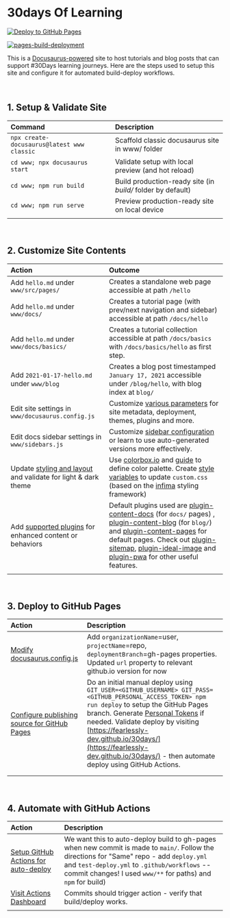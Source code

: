 # 30days Of Learning

[![Deploy to GitHub Pages](https://github.com/fearlessly-dev/30days/actions/workflows/deploy.yml/badge.svg)](https://github.com/staticwebdev/30days/actions/workflows/deploy.yml) 

[![pages-build-deployment](https://github.com/fearlessly-dev/30days/actions/workflows/pages/pages-build-deployment/badge.svg)](https://github.com/staticwebdev/30days/actions/workflows/pages/pages-build-deployment)


This is a [Docusaurus-powered](https://docusaurus.io) site to host tutorials and blog posts that can support #30Days learning journeys. Here are the steps used to setup this site and configure it for automated build-deploy workflows.


<br/>

## 1. Setup & Validate Site

| Command | Description |
|:--- |:--- |
| `npx create-docusaurus@latest www classic` | Scaffold classic docusaurus site in www/ folder |
| `cd www; npx docusaurus start` | Validate setup with local preview (and hot reload) |
| `cd www; npm run build` | Build production-ready site (in _build/_ folder by default) |
| `cd www; npm run serve` | Preview production-ready site on local device |
| | |

<br/>

## 2. Customize Site Contents

| Action | Outcome |
|:--- |:--- |
| Add `hello.md` under `www/src/pages/` | Creates a standalone web page accessible at path `/hello`|
| Add `hello.md` under `www/docs/` | Creates a tutorial page (with prev/next navigation and sidebar) accessible at path `/docs/hello`|
| Add `hello.md` under `www/docs/basics/` | Creates a tutorial collection accessible at path `/docs/basics` with `/docs/basics/hello` as first step.|
| Add `2021-01-17-hello.md` under `www/blog` | Creates a blog post timestamped `January 17, 2021` accessible under `/blog/hello`, with blog index at `blog/` |
| Edit site  settings in `www/docusaurus.config.js` | Customize [various parameters](https://docusaurus.io/docs/configuration) for site metadata, deployment, themes, plugins and more. |
| Edit docs sidebar settings in `www/sidebars.js` | Customize [sidebar configuration](https://docusaurus.io/docs/sidebar/items) or learn to use auto-generated versions more effectively. |
| Update [styling and layout](https://docusaurus.io/docs/next/styling-layout) and validate for light & dark theme | Use [colorbox.io](https://colorbox.io/) and [guide](https://justtheskills.com/colorbox/) to define color palette. Create [style variables](https://docusaurus.io/docs/next/styling-layout#styling-your-site-with-infima) to update `custom.css` (based on  the [infima](https://infima.dev/) styling framework) |
| Add [supported plugins](https://docusaurus.io/docs/api/plugins) for enhanced content or behaviors | Default plugins used are [plugin-content-docs](https://docusaurus.io/docs/api/plugins/@docusaurus/plugin-content-docs) (for `docs/` pages) , [plugin-content-blog](https://docusaurus.io/docs/api/plugins/@docusaurus/plugin-content-blog) (for `blog/`) and [plugin-content-pages](https://docusaurus.io/docs/api/plugins/@docusaurus/plugin-content-pages) for default pages. Check out [plugin-sitemap](https://docusaurus.io/docs/api/plugins/@docusaurus/plugin-sitemap), [plugin-ideal-image](https://docusaurus.io/docs/api/plugins/@docusaurus/plugin-ideal-image) and [plugin-pwa](https://docusaurus.io/docs/api/plugins/@docusaurus/plugin-pwa) for other useful features. |
| | |

<br/>

## 3. Deploy to GitHub Pages

| Action | Description |
|:--- |:--- |
| [Modify docusaurus.config.js](https://docusaurus.io/docs/deployment#docusaurusconfigjs-settings)  | Add `organizationName`=user, `projectName`=repo, `deploymentBranch`=gh-pages properties. <br/>Updated `url` property to relevant github.io version for now |
| [Configure publishing source for GitHub Pages](https://docs.github.com/en/pages/getting-started-with-github-pages/configuring-a-publishing-source-for-your-github-pages-site)| Do an initial manual deploy using `GIT_USER=<GITHUB_USERNAME> GIT_PASS=<GITHUB_PERSONAL_ACCESS_TOKEN> npm run deploy` to setup the GitHub Pages branch. Generate [Personal Tokens](https://docs.github.com/en/authentication/keeping-your-account-and-data-secure/creating-a-personal-access-token) if needed. Validate deploy by visiting [https://fearlessly-dev.github.io/30days/](https://fearlessly-dev.github.io/30days/) - then automate deploy using GitHub Actions.|
| | |
| | |

<br/>

## 4. Automate with GitHub Actions

| Action | Description |
|:--- |:--- |
| [Setup GitHub Actions for auto-deploy](https://docusaurus.io/docs/deployment#triggering-deployment-with-github-actions)  | We want this to auto-deploy build to gh-pages when new commit is made to `main/`. Follow the directions for "Same" repo - add `deploy.yml` and `test-deploy.yml` to `.github/workflows` -- commit changes! I used `www/**` for paths) and `npm` for build) |
|  [Visit Actions Dashboard](https://github.com/nitya/docusaurus-demo/actions) | Commits should trigger action - verify that build/deploy works. |
|  | |


<br/>
